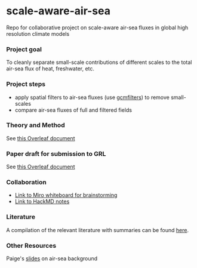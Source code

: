 # scale-aware-air-sea
Repo for collaborative project on scale-aware air-sea fluxes in global high resolution climate models

### Project goal
To cleanly separate small-scale contributions of different scales to the total air-sea flux of heat, freshwater, etc.

### Project steps
- apply spatial filters to air-sea fluxes (use [gcmfilters](https://gcm-filters.readthedocs.io/en/latest/)) to remove small-scales
- compare air-sea fluxes of full and filtered fields

### Theory and Method
See [this Overleaf document](https://www.overleaf.com/2792142214ccyzcszbdhsv)

### Paper draft for submission to GRL
See [this Overleaf document](https://www.overleaf.com/project/635c13be574ee7d028997506)

### Collaboration
- [Link to Miro whiteboard for brainstorming](https://miro.com/app/board/uXjVOX1Oy0k=/)
- [Link to HackMD notes](https://hackmd.io/gTiEKcmZSqaUfwom_p4HGg)

### Literature
A compilation of the relevant literature with summaries can be found [here](literature.md).

### Other Resources
Paige's [slides](https://drive.google.com/drive/folders/1HvKmhfCWfT4FUNU5ZgwSebO7Rq6yse3c?usp=sharing) on air-sea background
